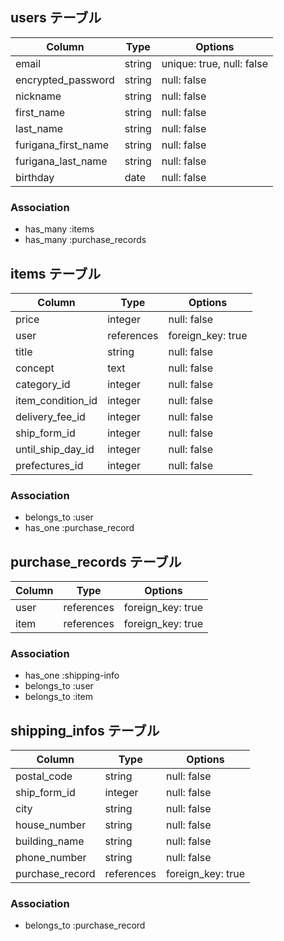 ## users テーブル

| Column              | Type    | Options                   |
| ------------------- | ------- | ------------------------- |
| email               | string  | unique: true, null: false |
| encrypted_password  | string  | null: false               |
| nickname            | string  | null: false               |
| first_name          | string  | null: false               |
| last_name           | string  | null: false               |
| furigana_first_name | string  | null: false               |
| furigana_last_name  | string  | null: false               |
| birthday            | date    | null: false               |

### Association

- has_many :items
- has_many :purchase_records

## items テーブル

| Column            | Type       | Options           |
| ----------------- | ---------- | ----------------- |
| price             | integer    | null: false       |
| user              | references | foreign_key: true |
| title             | string     | null: false       |
| concept           | text       | null: false       |
| category_id       | integer    | null: false       |
| item_condition_id | integer    | null: false       |
| delivery_fee_id   | integer    | null: false       |
| ship_form_id      | integer    | null: false       |
| until_ship_day_id | integer    | null: false       |
| prefectures_id    | integer    | null: false       |

### Association

- belongs_to :user
- has_one :purchase_record

## purchase_records テーブル

| Column        | Type        | Options            |
| ------------- | ----------- | ------------------ |
| user          | references  | foreign_key: true  |
| item          | references  | foreign_key: true  |

### Association

- has_one :shipping-info
- belongs_to :user
- belongs_to :item

## shipping_infos テーブル

| Column           | Type         | Options            |
| ---------------- | ------------ | ------------------ |
| postal_code      | string       | null: false        |
| ship_form_id     | integer      | null: false        |
| city             | string       | null: false        |
| house_number     | string       | null: false        |
| building_name    | string       | null: false        |
| phone_number     | string       | null: false        |
| purchase_record  | references   | foreign_key: true  |

### Association

- belongs_to :purchase_record